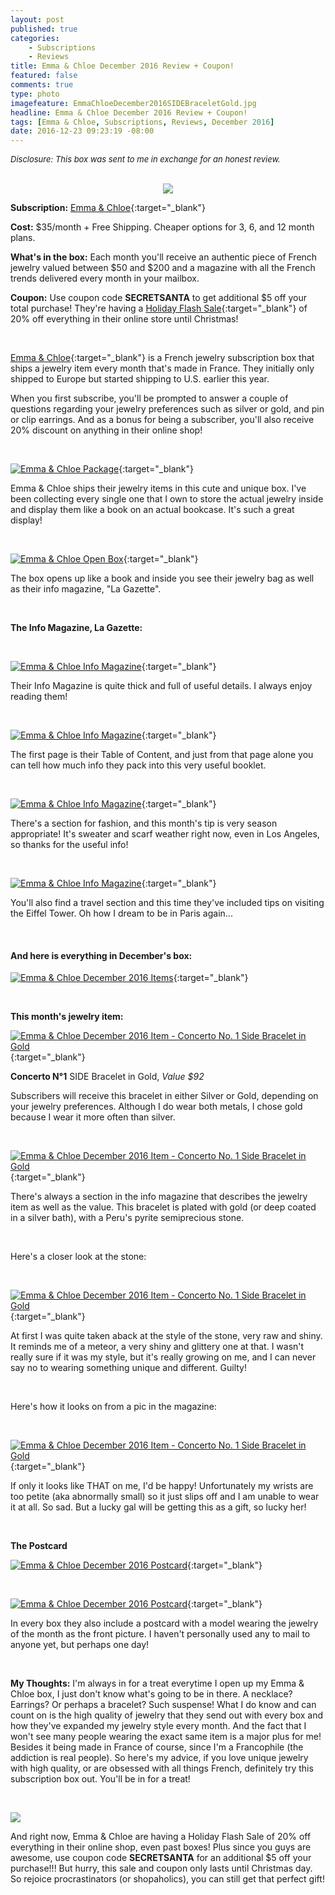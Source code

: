 ```yaml
---
layout: post
published: true
categories: 
    - Subscriptions
    - Reviews
title: Emma & Chloe December 2016 Review + Coupon!
featured: false
comments: true
type: photo
imagefeature: EmmaChloeDecember2016SIDEBraceletGold.jpg
headline: Emma & Chloe December 2016 Review + Coupon!
tags: [Emma & Chloe, Subscriptions, Reviews, December 2016]
date: 2016-12-23 09:23:19 -08:00
---
```


<i><font size="2">Disclosure: This box was sent to me in exchange for an honest review.</font></i>

<br>

<center><a target="_blank" href="http://shareasale.com/r.cfm?b=879944&amp;u=1115177&amp;m=65239&amp;urllink=&amp;afftrack="><img src="http://static.shareasale.com/image/65239/Logo_00.png" border="0" />
</a></center>

**Subscription:** [Emma & Chloe](http://www.shareasale.com/r.cfm?b=852386&u=1115177&m=65239&urllink=&afftrack=){:target="_blank"}

**Cost:** $35/month + Free Shipping. Cheaper options for 3, 6, and 12 month plans.

**What's in the box:** Each month you'll receive an authentic piece of French jewelry valued between $50 and $200 and a magazine with all the French trends delivered every month in your mailbox.

**Coupon:** Use coupon code **SECRETSANTA** to get additional $5 off your total purchase! They're having a [Holiday Flash Sale](http://www.shareasale.com/u.cfm?d=386312&m=65239&u=1115177){:target="_blank"} of 20% off everything in their online store until Christmas!

<br>

[Emma & Chloe](http://www.shareasale.com/r.cfm?b=852386&u=1115177&m=65239&urllink=&afftrack=){:target="_blank"} is a French jewelry subscription box that ships a jewelry item every month that's made in France. They initially only shipped to Europe but started shipping to U.S. earlier this year.

When you first subscribe, you'll be prompted to answer a couple of questions regarding your jewelry preferences such as silver or gold, and pin or clip earrings. And as a bonus for being a subscriber, you'll also receive 20% discount on anything in their online shop!

<br>

[![Emma & Chloe Package](http://whatsupmailbox.com/images/EmmaChloeDecember2016Box.jpg)](http://www.shareasale.com/r.cfm?b=852386&u=1115177&m=65239&urllink=&afftrack=){:target="_blank"}

Emma & Chloe ships their jewelry items in this cute and unique box. I've been collecting every single one that I own to store the actual jewelry inside and display them like a book on an actual bookcase. It's such a great display!

<br>

[![Emma & Chloe Open Box](http://whatsupmailbox.com/images/EmmaChloeDecember2016OpenBox.jpg)](http://www.shareasale.com/r.cfm?b=852386&u=1115177&m=65239&urllink=&afftrack=){:target="_blank"}
 
The box opens up like a book and inside you see their jewelry bag as well as their info magazine, "La Gazette".

<br>

**The Info Magazine, La Gazette:**

<br>

[![Emma & Chloe Info Magazine](http://whatsupmailbox.com/images/EmmaChloeDecember2016InfoMagazine.jpg)](http://www.shareasale.com/r.cfm?b=852386&u=1115177&m=65239&urllink=&afftrack=){:target="_blank"}

Their Info Magazine is quite thick and full of useful details. I always enjoy reading them!

<br>

[![Emma & Chloe Info Magazine](http://whatsupmailbox.com/images/EmmaChloeDecember2016InfoMagazine02.jpg)](http://www.shareasale.com/r.cfm?b=852386&u=1115177&m=65239&urllink=&afftrack=){:target="_blank"}

The first page is their Table of Content, and just from that page alone you can tell how much info they pack into this very useful booklet.

<br>

[![Emma & Chloe Info Magazine](http://whatsupmailbox.com/images/EmmaChloeDecember2016InfoMagazine03.jpg)](http://www.shareasale.com/r.cfm?b=852386&u=1115177&m=65239&urllink=&afftrack=){:target="_blank"}

There's a section for fashion, and this month's tip is very season appropriate! It's sweater and scarf weather right now, even in Los Angeles, so thanks for the useful info!

<br>

[![Emma & Chloe Info Magazine](http://whatsupmailbox.com/images/EmmaChloeDecember2016InfoMagazine04.jpg)](http://www.shareasale.com/r.cfm?b=852386&u=1115177&m=65239&urllink=&afftrack=){:target="_blank"}

You'll also find a travel section and this time they've included tips on visiting the Eiffel Tower. Oh how I dream to be in Paris again...

<br>

<H4>And here is everything in December's box:</H4>

[![Emma & Chloe December 2016 Items](http://whatsupmailbox.com/images/EmmaChloeDecember2016Items.jpg)](http://www.shareasale.com/r.cfm?b=852386&u=1115177&m=65239&urllink=&afftrack=){:target="_blank"}

<br>

**This month's jewelry item:**

[![Emma & Chloe December 2016 Item - Concerto No. 1 Side Bracelet in Gold](http://whatsupmailbox.com/images/EmmaChloeDecember2016ConcertoNo1SideBraceletGold.jpg)](http://www.shareasale.com/r.cfm?b=852386&u=1115177&m=65239&urllink=&afftrack=){:target="_blank"}

**Concerto N°1** SIDE Bracelet in Gold, *Value $92*

Subscribers will receive this bracelet in either Silver or Gold, depending on your jewelry preferences. Although I do wear both metals, I chose gold because I wear it more often than silver.

<br>

[![Emma & Chloe December 2016 Item - Concerto No. 1 Side Bracelet in Gold](http://whatsupmailbox.com/images/EmmaChloeDecember2016ConcertoNo1SideBraceletInfo.jpg)](http://www.shareasale.com/r.cfm?b=852386&u=1115177&m=65239&urllink=&afftrack=){:target="_blank"}

There's always a section in the info magazine that describes the jewelry item as well as the value. This bracelet is plated with gold (or deep coated in a silver bath), with a Peru's pyrite semiprecious stone.

<br>

Here's a closer look at the stone:

<br>

[![Emma & Chloe December 2016 Item - Concerto No. 1 Side Bracelet in Gold](http://whatsupmailbox.com/images/EmmaChloeDecember2016ConcertoNo1SideBraceletGold02.jpg)](http://www.shareasale.com/r.cfm?b=852386&u=1115177&m=65239&urllink=&afftrack=){:target="_blank"}

At first I was quite taken aback at the style of the stone, very raw and shiny. It reminds me of a meteor, a very shiny and glittery one at that. I wasn't really sure if it was my style, but it's really growing on me, and I can never say no to wearing something unique and different. Guilty!

<br>

Here's how it looks on from a pic in the magazine:

<br>

[![Emma & Chloe December 2016 Item - Concerto No. 1 Side Bracelet in Gold](http://whatsupmailbox.com/images/EmmaChloeDecember2016ConcertoNo1SideBraceletGold03.jpg)](http://www.shareasale.com/r.cfm?b=852386&u=1115177&m=65239&urllink=&afftrack=){:target="_blank"}

If only it looks like THAT on me, I'd be happy! Unfortunately my wrists are too petite (aka abnormally small) so it just slips off and I am unable to wear it at all. So sad. But a lucky gal will be getting this as a gift, so lucky her!

<br>

**The Postcard**

[![Emma & Chloe December 2016 Postcard](http://whatsupmailbox.com/images/EmmaChloeDecember2016Postcard.jpg)](http://www.shareasale.com/r.cfm?b=852386&u=1115177&m=65239&urllink=&afftrack=){:target="_blank"}

<br>

[![Emma & Chloe December 2016 Postcard](http://whatsupmailbox.com/images/EmmaChloeDecember2016Postcard02.jpg)](http://www.shareasale.com/r.cfm?b=852386&u=1115177&m=65239&urllink=&afftrack=){:target="_blank"}

In every box they also include a postcard with a model wearing the jewelry of the month as the front picture. I haven't personally used any to mail to anyone yet, but perhaps one day!

<br>

<i class="icon-exclamation-sign"></i> **My Thoughts:** I'm always in for a treat everytime I open up my Emma & Chloe box, I just don't know what's going to be in there. A necklace? Earrings? Or perhaps a bracelet? Such suspense! What I do know and can count on is the high quality of jewelry that they send out with every box and how they've expanded my jewelry style every month. And the fact that I won't see many people wearing the exact same item is a major plus for me! Besides it being made in France of course, since I'm a Francophile (the addiction is real people). So here's my advice, if you love unique jewelry with high quality, or are obsessed with all things French, definitely try this subscription box out. You'll be in for a treat!

<br>

<a target="_blank" href="http://shareasale.com/r.cfm?b=950796&amp;u=1115177&amp;m=65239&amp;urllink=&amp;afftrack="><img src="http://static.shareasale.com/image/65239/HOLIDAYBANNER.png" border="0" /></a>

And right now, Emma & Chloe are having a Holiday Flash Sale of 20% off everything in their online shop, even past boxes! Plus since you guys are awesome, use coupon code **SECRETSANTA** for an additional $5 off your purchase!!! But hurry, this sale and coupon only lasts until Christmas day. So rejoice procrastinators (or shopaholics), you can still get that perfect gift!
